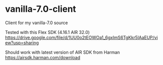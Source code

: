 # vanilla-7.0-client
 Client for my vanilla-7.0 source

Tested with this Flex SDK (4.16.1 AIR 32.0) 
https://drive.google.com/file/d/1UU0o2tEOWOa1_6gxImS6TgKkr5IAaEUP/view?usp=sharing

Should work with latest version of AIR SDK from Harman 
https://airsdk.harman.com/download
